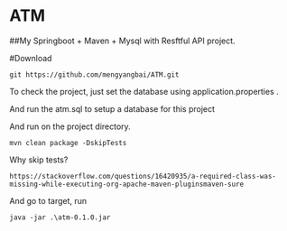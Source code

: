 # ATM

##My Springboot + Maven + Mysql with Resftful API project.

#Download

`git https://github.com/mengyangbai/ATM.git`

To check the project, just set the database using application.properties .

And run the atm.sql to setup a database for this project

And run on the project directory.

`mvn clean package -DskipTests`

Why skip tests? 

`https://stackoverflow.com/questions/16420935/a-required-class-was-missing-while-executing-org-apache-maven-pluginsmaven-sure`

And go to target, run

`java -jar .\atm-0.1.0.jar`
